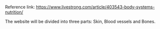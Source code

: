Reference link: https://www.livestrong.com/article/403543-body-systems-nutrition/

The website will be divided into three parts: Skin, Blood vessels and Bones.

